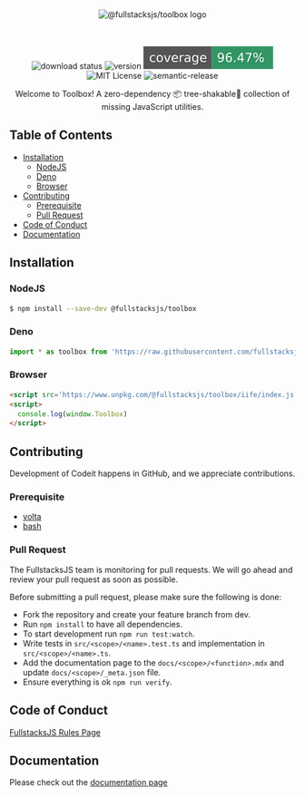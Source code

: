 <div align="center">

<br/>
<br/>

<img src="https://raw.githubusercontent.com/fullstacksjs/toolbox/main/assets/logo.svg" width="200" alt="@fullstacksjs/toolbox logo" />

<br/>
<br/>
<br/>

![download status][download-badge]
![version][version-badge]
![Code Coverage][coverage-badge]
![MIT License][license-badge]
![semantic-release][semantic-badge]


Welcome to Toolbox! A zero-dependency 📦 tree-shakable🌲 collection of missing JavaScript utilities.

</div>



## Table of Contents <!-- omit in toc -->

<!-- cspell:disable -->

- [Installation](#installation)
  - [NodeJS](#nodejs)
  - [Deno](#deno)
  - [Browser](#browser)
- [Contributing](#contributing)
  - [Prerequisite](#prerequisite)
  - [Pull Request](#pull-request)
- [Code of Conduct](#code-of-conduct)
- [Documentation](#documentation)

<!-- cspell:enable -->

## Installation

### NodeJS

```sh
$ npm install --save-dev @fullstacksjs/toolbox
```

### Deno

```typescript
import * as toolbox from 'https://raw.githubusercontent.com/fullstacksjs/toolbox/main/mod.ts'
```

### Browser

```html
<script src='https://www.unpkg.com/@fullstacksjs/toolbox/iife/index.js'></script>
<script>
  console.log(window.Toolbox)
</script>
```

## Contributing

Development of Codeit happens in GitHub, and we appreciate contributions.

### Prerequisite

- [volta][volta]
- [bash][bash]

### Pull Request

The FullstacksJS team is monitoring for pull requests. We will go ahead and review your pull request as soon as possible.

Before submitting a pull request, please make sure the following is done:

- Fork the repository and create your feature branch from dev.
- Run `npm install` to have all dependencies.
- To start development run `npm run test:watch`.
- Write tests in `src/<scope>/<name>.test.ts` and implementation in `src/<scope>/<name>.ts`.
- Add the documentation page to the `docs/<scope>/<function>.mdx` and update `docs/<scope>/_meta.json` file.
- Ensure everything is ok `npm run verify`.

## Code of Conduct

[FullstacksJS Rules Page](https://fullstacksjs.com/rules)

## Documentation

Please check out the [documentation page](https://toolbox.fullstacksjs.com)

[download-badge]: https://img.shields.io/npm/dm/@fullstacksjs/toolbox?color=EF6969&label=DOWNLOADS&style=flat-square
[version-badge]: https://img.shields.io/npm/v/@fullstacksjs/toolbox?color=098FAA&label=VERSION&style=flat-square
[coverage-badge]: https://raw.githubusercontent.com/fullstacksjs/toolbox/assets/assets/coverage.svg
[license-badge]: https://img.shields.io/npm/l/@fullstacksjs/toolbox?color=EA5F12&label=LICENSE&style=flat-square
[semantic-badge]: https://img.shields.io/badge/semantic-release-e10079.svg?logo=semantic-release&color=7E98F7&label=SEMANTIC&style=flat-square (https://github.com/semantic-release/semantic-release)
[nodejs]: https://nodejs.org/en/
[volta]: https://volta.sh/
[bash]: https://www.gnu.org/software/bash/
